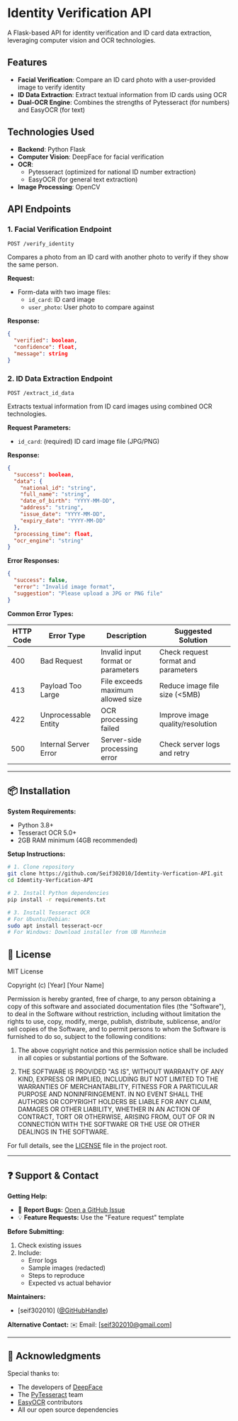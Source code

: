 # Identity Verification API

A Flask-based API for identity verification and ID card data extraction, leveraging computer vision and OCR technologies.

## Features

- **Facial Verification**: Compare an ID card photo with a user-provided image to verify identity
- **ID Data Extraction**: Extract textual information from ID cards using OCR
- **Dual-OCR Engine**: Combines the strengths of Pytesseract (for numbers) and EasyOCR (for text)

## Technologies Used

- **Backend**: Python Flask
- **Computer Vision**: DeepFace for facial verification
- **OCR**: 
  - Pytesseract (optimized for national ID number extraction)
  - EasyOCR (for general text extraction)
- **Image Processing**: OpenCV

## API Endpoints

### 1. Facial Verification Endpoint

`POST /verify_identity`

Compares a photo from an ID card with another photo to verify if they show the same person.

**Request:**
- Form-data with two image files:
  - `id_card`: ID card image
  - `user_photo`: User photo to compare against

**Response:**
```json
{
  "verified": boolean,
  "confidence": float,
  "message": string
}
```
### 2. ID Data Extraction Endpoint

`POST /extract_id_data`

Extracts textual information from ID card images using combined OCR technologies.

**Request Parameters:**
- `id_card`: (required) ID card image file (JPG/PNG)

**Response:**
```json
{
  "success": boolean,
  "data": {
    "national_id": "string",
    "full_name": "string",
    "date_of_birth": "YYYY-MM-DD",
    "address": "string",
    "issue_date": "YYYY-MM-DD",
    "expiry_date": "YYYY-MM-DD"
  },
  "processing_time": float,
  "ocr_engine": "string"
}
```

**Error Responses:**

```json
{
  "success": false,
  "error": "Invalid image format",
  "suggestion": "Please upload a JPG or PNG file"
}
```
**Common Error Types:**

| HTTP Code | Error Type               | Description                          | Suggested Solution                  |
|-----------|--------------------------|--------------------------------------|-------------------------------------|
| 400       | Bad Request              | Invalid input format or parameters   | Check request format and parameters |
| 413       | Payload Too Large        | File exceeds maximum allowed size    | Reduce image file size (<5MB)       |
| 422       | Unprocessable Entity     | OCR processing failed                | Improve image quality/resolution    |
| 500       | Internal Server Error    | Server-side processing error         | Check server logs and retry         |

---

## 📦 Installation

**System Requirements:**
- Python 3.8+
- Tesseract OCR 5.0+
- 2GB RAM minimum (4GB recommended)

**Setup Instructions:**
```bash
# 1. Clone repository
git clone https://github.com/Seif302010/Idemtity-Verfication-API.git
cd Idemtity-Verfication-API

# 2. Install Python dependencies
pip install -r requirements.txt

# 3. Install Tesseract OCR
# For Ubuntu/Debian:
sudo apt install tesseract-ocr
# For Windows: Download installer from UB Mannheim
```

## 📜 License

MIT License

Copyright (c) [Year] [Your Name]

Permission is hereby granted, free of charge, to any person obtaining a copy of this software and associated documentation files (the "Software"), to deal in the Software without restriction, including without limitation the rights to use, copy, modify, merge, publish, distribute, sublicense, and/or sell copies of the Software, and to permit persons to whom the Software is furnished to do so, subject to the following conditions:

1. The above copyright notice and this permission notice shall be included in all copies or substantial portions of the Software.

2. THE SOFTWARE IS PROVIDED "AS IS", WITHOUT WARRANTY OF ANY KIND, EXPRESS OR IMPLIED, INCLUDING BUT NOT LIMITED TO THE WARRANTIES OF MERCHANTABILITY, FITNESS FOR A PARTICULAR PURPOSE AND NONINFRINGEMENT. IN NO EVENT SHALL THE AUTHORS OR COPYRIGHT HOLDERS BE LIABLE FOR ANY CLAIM, DAMAGES OR OTHER LIABILITY, WHETHER IN AN ACTION OF CONTRACT, TORT OR OTHERWISE, ARISING FROM, OUT OF OR IN CONNECTION WITH THE SOFTWARE OR THE USE OR OTHER DEALINGS IN THE SOFTWARE.

For full details, see the [LICENSE](LICENSE) file in the project root.

---

## ❓ Support & Contact

**Getting Help:**
- 🐛 **Report Bugs:** [Open a GitHub Issue](https://github.com/Seif302010/Idemtity-Verfication-API/issues)
- 💡 **Feature Requests:** Use the "Feature request" template

**Before Submitting:**
1. Check existing issues
2. Include:
   - Error logs
   - Sample images (redacted)
   - Steps to reproduce
   - Expected vs actual behavior

**Maintainers:**
- [seif302010] ([@GitHubHandle](https://github.com/seif302010))

**Alternative Contact:**
✉️ Email: [seif302010@gmail.com]  

---

## 🙏 Acknowledgments

Special thanks to:
- The developers of [DeepFace](https://github.com/serengil/deepface)
- The [PyTesseract](https://github.com/madmaze/pytesseract) team
- [EasyOCR](https://github.com/JaidedAI/EasyOCR) contributors
- All our open source dependencies
